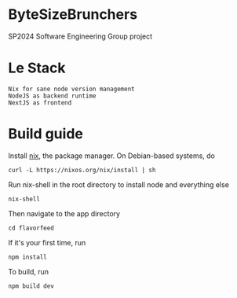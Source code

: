# ByteSizeBrunchers
SP2024 Software Engineering Group project

# Le Stack

```
Nix for sane node version management
NodeJS as backend runtime
NextJS as frontend
```


# Build guide

Install [nix](https://nixos.org/download#nix-install-linux), the package manager. On Debian-based systems, do
```
curl -L https://nixos.org/nix/install | sh
```

Run nix-shell in the root directory to install node and everything else
```
nix-shell
```

Then navigate to the app directory
```
cd flavorfeed
```

If it's your first time, run
```
npm install
```

To build, run
```
npm build dev
```

